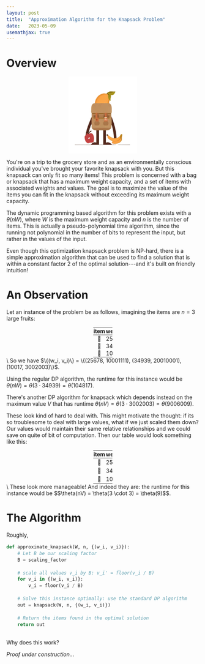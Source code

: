 ```yaml
---
layout: post
title:  "Approximation Algorithm for the Knapsack Problem"
date:   2023-05-09
usemathjax: true
---
```

<style>
table {
  border-collapse: collapse;
  width: 10%;

}

th, td {
  padding: 1px;
  text-align: center;
}
</style>
<script>
  $(document).ready(function () {
    $('.hidden').each(function (hidden) {
      $(this).delay(hidden * 150).fadeIn(150);
    });
  });
</script>
# Overview

<img src="/assets/posts/knapsack.png"
     alt="Minimalistic vector art of Knapsack problem with fruit"
     style="float: center; width: 180px; height: 200px; display: block;
  margin-left: auto;
  margin-right: auto;" />

You're on a trip to the grocery store and as an environmentally conscious individual you've brought your favorite knapsack with you. But this knapsack can only fit so many items! This problem is concerned with a bag or knapsack that has a maximum weight capacity, and a set of items with associated weights and values. The goal is to maximize the value of the items you can fit in the knapsack without exceeding its maximum weight capacity.

The dynamic programming based algorithm for this problem exists with a $\theta(nW)$, where $W$ is the maximum weight capacity and $n$ is the number of items. This is actually a pseudo-polynomial time algorithm, since the running not polynomial in the number of bits to represent the input, but rather in the values of the input. 

Even though this optimization knapsack problem is NP-hard, there is a simple approximation algorithm that can be used to find a solution that is within a constant factor 2 of the optimal solution---and it's built on friendly intuition!

# An Observation

Let an instance of the problem be as follows, imagining the items are $n=3$  large fruits:


<table style="margin: 0 auto;">
  <thead>
    <tr>
      <th>item</th>
      <th>weight</th>
      <th>value</th>
    </tr>
  </thead>
  <tbody>
    <tr>
      <td style="text-align: center; vertical-align: middle;">🍎</td>
      <td style="text-align: center;">25678</td>
      <td style="text-align: center;">10001111</td>
    </tr>
    <tr>
      <td style="text-align: center; vertical-align: middle;">🍌</td>
      <td style="text-align: center;">34939</td>
      <td style="text-align: center;">20010001</td>
    </tr>
    <tr>
      <td style="text-align: center; vertical-align: middle;">🥭</td>
      <td style="text-align: center;">10017</td>
      <td style="text-align: center;">3002003</td>
    </tr>
  </tbody>
</table>
\
So we have $\{(w_i, v_i)\} = \{(25678, 10001111), (34939, 20010001), (10017, 3002003)\}$.

Using the regular DP algorithm, the runtime for this instance would be $\theta(nW) = \theta(3 \cdot 34939) = \theta(104817)$.

There's another DP algorithm for knapsack which depends instead on the maximum value $V$ that has runtime $\theta(nV) = \theta(3 \cdot 3002003) = \theta(9006009)$. 

These look kind of hard to deal with. This might motivate the thought: if its so troublesome to deal with large values, what if we just scaled them down? Our values would maintain their same relative relationships and we could save on quite of bit of computation. Then our table would look something like this:

<style>
table {
  table-layout: auto;
}

td {
  white-space: nowrap;
}
</style>

<table style="margin: 0 auto;">
  <thead>
    <tr>
      <th>item</th>
      <th>weight</th>
      <th>value</th>
    </tr>
  </thead>
  <tbody>
    <tr>
      <td style="text-align: center;">🍎</td>
      <td style="text-align: center;">25678</td>
      <td style="text-align: center;">10001111 ≈ 1 × 10<sup>7</sup> → 1</td>
    </tr>
    <tr>
      <td style="text-align: center;">🍌</td>
      <td style="text-align: center;">34939</td>
      <td style="text-align: center;">20010001 ≈ 2 × 10<sup>7</sup> → 2</td>
    </tr>
    <tr>
      <td style="text-align: center;">🥭</td>
      <td style="text-align: center;">10017</td>
      <td style="text-align: center;">3002003 ≈ 3 × 10<sup>7</sup> → 3</td>
    </tr>
  </tbody>
</table>
\
These look more manageable! And indeed they are: the runtime for this instance would be $$\theta(nV) = \theta(3 \cdot 3) = \theta(9)$$.

# The Algorithm
Roughly, 
```python
def approximate_knapsack(W, n, {(w_i, v_i)}):
    # Let B be our scaling factor 
    B = scaling_factor

    # scale all values v_i by B: v_i' = floor(v_i / B)
    for v_i in {(w_i, v_i)}:
        v_i = floor(v_i / B)
    
    # Solve this instance optimally: use the standard DP algorithm
    out = knapsack(W, n, {(w_i, v_i)})

    # Return the items found in the optimal solution
    return out 
```
\
Why does this work?

*Proof under construction...*